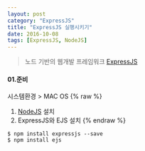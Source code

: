 ```yaml
---
layout: post
category: "ExpressJS"
title: "ExpressJS 실행시키기"
date: 2016-10-08
tags: [ExpressJS, NodeJS]
---
```

> 노드 기반의 웹개발 프레임워크 <a href="http://expressjs.com">ExpressJS</a>

#### 01.준비
시스템환경 > MAC OS
{% raw %}
1. <a href="http://nodejs.org/" target="_blank">NodeJS</a> 설치
2. ExpressJS와 EJS 설치
{% endraw %}

```
$ npm install expressjs --save
$ npm install ejs
```
